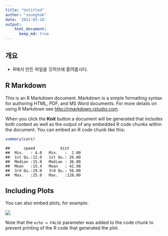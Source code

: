 ```yaml
---
title: "Untitled"
author: "seunghak"
date: '2022-03-18'
output: 
    html_document:
      keep_md: true
---
```


## 개요
- R에서 만든 파일을 깃허브에 올려봅시다.

## R Markdown

This is an R Markdown document. Markdown is a simple formatting syntax for authoring HTML, PDF, and MS Word documents. For more details on using R Markdown see <http://rmarkdown.rstudio.com>.

When you click the **Knit** button a document will be generated that includes both content as well as the output of any embedded R code chunks within the document. You can embed an R code chunk like this:


```r
summary(cars)
```

```
##      speed           dist       
##  Min.   : 4.0   Min.   :  2.00  
##  1st Qu.:12.0   1st Qu.: 26.00  
##  Median :15.0   Median : 36.00  
##  Mean   :15.4   Mean   : 42.98  
##  3rd Qu.:19.0   3rd Qu.: 56.00  
##  Max.   :25.0   Max.   :120.00
```

## Including Plots

You can also embed plots, for example:

![](/images/blog_files/figure-html/pressure-1.png)<!-- -->

Note that the `echo = FALSE` parameter was added to the code chunk to prevent printing of the R code that generated the plot.
